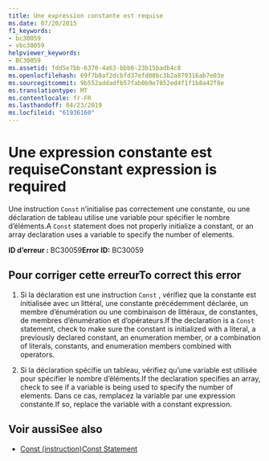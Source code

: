 ```yaml
---
title: Une expression constante est requise
ms.date: 07/20/2015
f1_keywords:
- bc30059
- vbc30059
helpviewer_keywords:
- BC30059
ms.assetid: fdd5e7bb-6370-4a63-bbb6-23b15badb4c8
ms.openlocfilehash: 69f7b8af2dcbfd37efd08bc3b2a879316ab7e03e
ms.sourcegitcommit: 9b552addadfb57fab0b9e7852ed4f1f1b8a42f8e
ms.translationtype: MT
ms.contentlocale: fr-FR
ms.lasthandoff: 04/23/2019
ms.locfileid: "61936160"
---
```

# <a name="constant-expression-is-required"></a><span data-ttu-id="b1b6e-102">Une expression constante est requise</span><span class="sxs-lookup"><span data-stu-id="b1b6e-102">Constant expression is required</span></span>
<span data-ttu-id="b1b6e-103">Une instruction `Const` n’initialise pas correctement une constante, ou une déclaration de tableau utilise une variable pour spécifier le nombre d’éléments.</span><span class="sxs-lookup"><span data-stu-id="b1b6e-103">A `Const` statement does not properly initialize a constant, or an array declaration uses a variable to specify the number of elements.</span></span>  
  
 <span data-ttu-id="b1b6e-104">**ID d’erreur :** BC30059</span><span class="sxs-lookup"><span data-stu-id="b1b6e-104">**Error ID:** BC30059</span></span>  
  
## <a name="to-correct-this-error"></a><span data-ttu-id="b1b6e-105">Pour corriger cette erreur</span><span class="sxs-lookup"><span data-stu-id="b1b6e-105">To correct this error</span></span>  
  
1. <span data-ttu-id="b1b6e-106">Si la déclaration est une instruction `Const` , vérifiez que la constante est initialisée avec un littéral, une constante précédemment déclarée, un membre d’énumération ou une combinaison de littéraux, de constantes, de membres d’énumération et d’opérateurs.</span><span class="sxs-lookup"><span data-stu-id="b1b6e-106">If the declaration is a `Const` statement, check to make sure the constant is initialized with a literal, a previously declared constant, an enumeration member, or a combination of literals, constants, and enumeration members combined with operators.</span></span>  
  
2. <span data-ttu-id="b1b6e-107">Si la déclaration spécifie un tableau, vérifiez qu’une variable est utilisée pour spécifier le nombre d’éléments.</span><span class="sxs-lookup"><span data-stu-id="b1b6e-107">If the declaration specifies an array, check to see if a variable is being used to specify the number of elements.</span></span> <span data-ttu-id="b1b6e-108">Dans ce cas, remplacez la variable par une expression constante.</span><span class="sxs-lookup"><span data-stu-id="b1b6e-108">If so, replace the variable with a constant expression.</span></span>  
  
## <a name="see-also"></a><span data-ttu-id="b1b6e-109">Voir aussi</span><span class="sxs-lookup"><span data-stu-id="b1b6e-109">See also</span></span>

- [<span data-ttu-id="b1b6e-110">Const (instruction)</span><span class="sxs-lookup"><span data-stu-id="b1b6e-110">Const Statement</span></span>](../../visual-basic/language-reference/statements/const-statement.md)
